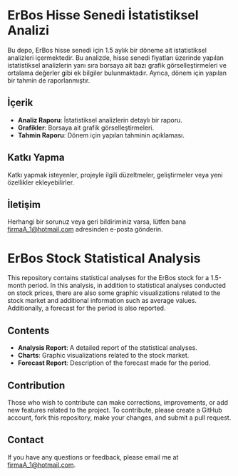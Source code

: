 # ErBos Hisse Senedi İstatistiksel Analizi

Bu depo, ErBos hisse senedi için 1.5 aylık bir döneme ait istatistiksel analizleri içermektedir.
Bu analizde, hisse senedi fiyatları üzerinde yapılan istatistiksel analizlerin yanı sıra borsaya ait bazı grafik görselleştirmeleri ve ortalama değerler gibi ek bilgiler bulunmaktadır.
Ayrıca, dönem için yapılan bir tahmin de raporlanmıştır.

## İçerik

- **Analiz Raporu**: İstatistiksel analizlerin detaylı bir raporu.
- **Grafikler**: Borsaya ait grafik görselleştirmeleri.
- **Tahmin Raporu**: Dönem için yapılan tahminin açıklaması.

## Katkı Yapma

Katkı yapmak isteyenler, projeyle ilgili düzeltmeler, geliştirmeler veya yeni özellikler ekleyebilirler.

## İletişim

Herhangi bir sorunuz veya geri bildiriminiz varsa, lütfen bana [firmaA_1@hotmail.com](mailto:firmaA_1@hotmail.com) adresinden e-posta gönderin.



# ErBos Stock Statistical Analysis

This repository contains statistical analyses for the ErBos stock for a 1.5-month period.
In this analysis, in addition to statistical analyses conducted on stock prices, there are also some graphic visualizations related to the stock market and additional information such as average values.
Additionally, a forecast for the period is also reported.

## Contents

- **Analysis Report**: A detailed report of the statistical analyses.
- **Charts**: Graphic visualizations related to the stock market.
- **Forecast Report**: Description of the forecast made for the period.

## Contribution
Those who wish to contribute can make corrections, improvements, or add new features related to the project. To contribute, please create a GitHub account, fork this repository, make your changes, and submit a pull request.

## Contact

If you have any questions or feedback, please email me at [firmaA_1@hotmail.com](mailto:firmaA_1@hotmail.com).
